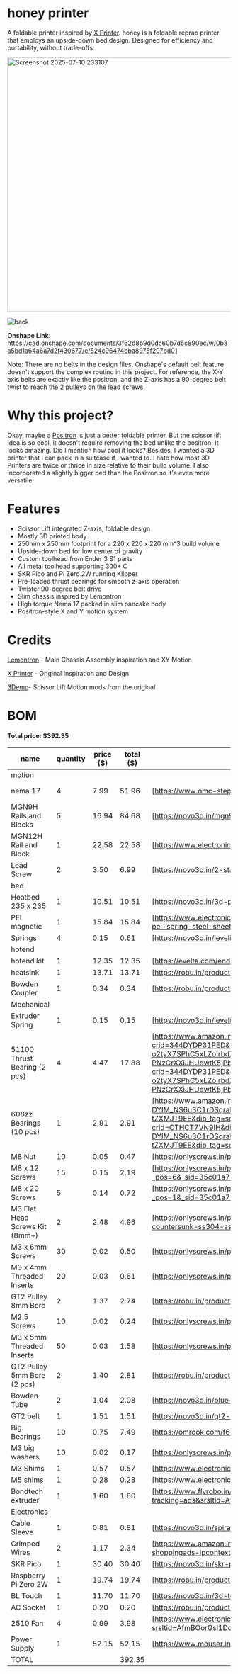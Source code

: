 # honey printer

A foldable printer inspired by [X Printer](https://hackaday.io/project/180369-x-printer-v2). honey is a foldable reprap printer that employs an upside-down bed design. Designed for efficiency and portability, without trade-offs.

<img width="724" height="574" alt="Screenshot 2025-07-10 233107" src="https://github.com/user-attachments/assets/56b8125a-d070-4b09-a6eb-c970b0ecba2f" />

![back](https://github.com/user-attachments/assets/cd9e80cc-1fc9-46bb-a39e-c4ae9839765e)

**Onshape Link**: https://cad.onshape.com/documents/3f62d8b9d0dc60b7d5c890ec/w/0b3a5bd1a64a6a7d2f430677/e/524c96474bba8975f207bd01

Note: There are no belts in the design files. Onshape's default belt feature doesn't support the complex routing in this project. For reference, the X-Y axis belts are exactly like the positron, and the Z-axis has a 90-degree belt twist to reach the 2 pulleys on the lead screws.

# Why this project?
Okay, maybe a [Positron](https://www.positron3d.com/) is just a better foldable printer. But the scissor lift idea is so cool, it doesn't require removing the bed unlike the positron. It looks amazing. Did I mention how cool it looks? Besides, I wanted a 3D printer that I can pack in a suitcase if I wanted to. I hate how most 3D Printers are twice or thrice in size relative to their build volume. I also incorporated a slightly bigger bed than the Positron so it's even more versatile.

# Features
- Scissor Lift integrated Z-axis, foldable design
- Mostly 3D printed body
- 250mm x 250mm footprint for a 220 x 220 x 220 mm^3 build volume
- Upside-down bed for low center of gravity
- Custom toolhead from Ender 3 S1 parts
- All metal toolhead supporting 300+ C
- SKR Pico and Pi Zero 2W running Klipper
- Pre-loaded thrust bearings for smooth z-axis operation
- Twister 90-degree belt drive
- Slim chassis inspired by Lemontron
- High torque Nema 17 packed in slim pancake body
- Positron-style X and Y motion system


# Credits

[Lemontron](https://lemontron.com/) - Main Chassis Assembly inspiration and XY Motion

[X Printer](https://github.com/alpha3141/X_printer_v2/tree/main) - Original Inspiration and Design

[3Demo](https://www.youtube.com/watch?v=nRvL-KlX-9w)- Scissor Lift Motion mods from the original


# BOM

#### Total price: $392.35

| name                           | quantity | price ($) | total ($) | link                                                                                                                                                                                                                                                                                                                                                                                                                                                                                                                                                                                                                                                                                                                                                                                                                                                                                                                                                                                                                                                                                                                                                                                                                                                               | Notes                   |
| ------------------------------ | -------- | --------- | --------- | ------------------------------------------------------------------------------------------------------------------------------------------------------------------------------------------------------------------------------------------------------------------------------------------------------------------------------------------------------------------------------------------------------------------------------------------------------------------------------------------------------------------------------------------------------------------------------------------------------------------------------------------------------------------------------------------------------------------------------------------------------------------------------------------------------------------------------------------------------------------------------------------------------------------------------------------------------------------------------------------------------------------------------------------------------------------------------------------------------------------------------------------------------------------------------------------------------------------------------------------------------------------ | ----------------------- |
| motion                         |          |           |           |                                                                                                                                                                                                                                                                                                                                                                                                                                                                                                                                                                                                                                                                                                                                                                                                                                                                                                                                                                                                                                                                                                                                                                                                                                                                    |                         |
| nema 17                        | 4        | 7.99      | 51.96     | [https://www.omc-stepperonline.com/nema-17-bipolar-1-8deg-16ncm-22-6oz-in-1a-3-7v-42x42x20mm-4-wires-17hs08-1004s](https://www.omc-stepperonline.com/nema-17-bipolar-1-8deg-16ncm-22-6oz-in-1a-3-7v-42x42x20mm-4-wires-17hs08-1004s)                                                                                                                                                                                                                                                                                                                                                                                                                                                                                                                                                                                                                                                                                                                                                                                                                                                                                                                                                                                                                               | shipping included       |
| MGN9H Rails and Blocks         | 5        | 16.94     | 84.68     | [https://novo3d.in/mgn9h-linear-rail/](https://novo3d.in/mgn9h-linear-rail/), [https://novo3d.in/linear-guide-rail/](https://novo3d.in/linear-guide-rail/)                                                                                                                                                                                                                                                                                                                                                                                                                                                                                                                                                                                                                                                                                                                                                                                                                                                                                                                                                                                                                                                                                                         | Rail and block seperate |
| MGN12H Rail and Block          | 1        | 22.58     | 22.58     | [https://www.electronicscomp.com/mgn12h-linear-guide-rail-0.5m-with-sliding-block](https://www.electronicscomp.com/mgn12h-linear-guide-rail-0.5m-with-sliding-block)                                                                                                                                                                                                                                                                                                                                                                                                                                                                                                                                                                                                                                                                                                                                                                                                                                                                                                                                                                                                                                                                                               |                         |
| Lead Screw                     | 2        | 3.50      | 6.99      | [https://novo3d.in/2-start-lead-screw/](https://novo3d.in/2-start-lead-screw/)                                                                                                                                                                                                                                                                                                                                                                                                                                                                                                                                                                                                                                                                                                                                                                                                                                                                                                                                                                                                                                                                                                                                                                                     |                         |
| bed                            |          |           |           |                                                                                                                                                                                                                                                                                                                                                                                                                                                                                                                                                                                                                                                                                                                                                                                                                                                                                                                                                                                                                                                                                                                                                                                                                                                                    |                         |
| Heatbed 235 x 235              | 1        | 10.51     | 10.51     | [https://novo3d.in/3d-printer-heatbed-220x220mm/](https://novo3d.in/3d-printer-heatbed-220x220mm/)                                                                                                                                                                                                                                                                                                                                                                                                                                                                                                                                                                                                                                                                                                                                                                                                                                                                                                                                                                                                                                                                                                                                                                 |                         |
| PEI magnetic                   | 1        | 15.84     | 15.84     | [https://www.electronicscomp.com/two-trees-double-sided-pei-spring-steel-sheet-texturedpei-with-magnetic-base-size-220x220mm?srsltid=AfmBOorFoUqQ80BlCR9cjbN_DWA_CL6d1SQUMgiH62FZy47bAdOp6GUfdAY](https://www.electronicscomp.com/two-trees-double-sided-pei-spring-steel-sheet-texturedpei-with-magnetic-base-size-220x220mm?srsltid=AfmBOorFoUqQ80BlCR9cjbN_DWA_CL6d1SQUMgiH62FZy47bAdOp6GUfdAY)                                                                                                                                                                                                                                                                                                                                                                                                                                                                                                                                                                                                                                                                                                                                                                                                                                                                 |                         |
| Springs                        | 4        | 0.15      | 0.61      | [https://novo3d.in/leveling-spring/](https://novo3d.in/leveling-spring/)                                                                                                                                                                                                                                                                                                                                                                                                                                                                                                                                                                                                                                                                                                                                                                                                                                                                                                                                                                                                                                                                                                                                                                                           |                         |
| hotend                         |          |           |           |                                                                                                                                                                                                                                                                                                                                                                                                                                                                                                                                                                                                                                                                                                                                                                                                                                                                                                                                                                                                                                                                                                                                                                                                                                                                    |                         |
| hotend kit                     | 1        | 12.35     | 12.35     | [https://evelta.com/ender-3-s1-sprite-heating-block-kit-extruder-hotend/](https://evelta.com/ender-3-s1-sprite-heating-block-kit-extruder-hotend/)                                                                                                                                                                                                                                                                                                                                                                                                                                                                                                                                                                                                                                                                                                                                                                                                                                                                                                                                                                                                                                                                                                                 |                         |
| heatsink                       | 1        | 13.71     | 13.71     | [https://robu.in/product/creality-hotend-accessory-kit/](https://robu.in/product/creality-hotend-accessory-kit/)                                                                                                                                                                                                                                                                                                                                                                                                                                                                                                                                                                                                                                                                                                                                                                                                                                                                                                                                                                                                                                                                                                                                                   |                         |
| Bowden Coupler                 | 1        | 0.34      | 0.34      | [https://robu.in/product/pneumatic-coupler-air-connectors-pc4-01-4mm-straight-fitting-for-ptfe-bowden-tube-3d-printer/](https://robu.in/product/pneumatic-coupler-air-connectors-pc4-01-4mm-straight-fitting-for-ptfe-bowden-tube-3d-printer/)                                                                                                                                                                                                                                                                                                                                                                                                                                                                                                                                                                                                                                                                                                                                                                                                                                                                                                                                                                                                                     |                         |
| Mechanical                     |          |           |           |                                                                                                                                                                                                                                                                                                                                                                                                                                                                                                                                                                                                                                                                                                                                                                                                                                                                                                                                                                                                                                                                                                                                                                                                                                                                    |                         |
| Extruder Spring                | 1        | 0.15      | 0.15      | [https://novo3d.in/leveling-spring/](https://novo3d.in/leveling-spring/)                                                                                                                                                                                                                                                                                                                                                                                                                                                                                                                                                                                                                                                                                                                                                                                                                                                                                                                                                                                                                                                                                                                                                                                           |                         |
| 51100 Thrust Bearing (2 pcs)   | 4        | 4.47      | 17.88     | [https://www.amazon.in/INVENTO-Bearing-10x24x9mm-Direction-bearing/dp/B09LSMS5QG/ref=sr_1_5?crid=344DYDP31PED&dib=eyJ2IjoiMSJ9.UJiAS3rCz67kMcy6cLAMhuH4yqPLaaXFWsjmy3zaa7iOWmB5p1u0pP1Im8W2CnqNyMaODQX444IufDGx06gScunKf8X8fLlM_VINMn9G2K0JoVUIxmXgAaNUfDTUqDpu1-o2tyX7SPhC5xLZoIrbdXw2uSRnI4JQbxlzW9b1HLmYVOQObskv2NMSjxqgK5pItCXPMZALPmJnYrsnlHU8Aii-LsBV7hD7NZ9kcSKiNSn6ZpilyWJ6lX7-z9LCuCWD8Vcl90e17xGlL4RSmNRkDTHnZ3P42Dx7XNGoDVJ99sQ.Yb-PNzCrXXiJHUdwtK5jPbbVdfYihHc6ACKDu80qbEU&dib_tag=se&keywords=thrust+bearing&qid=1751780192&sprefix=thrust+beari%2Caps%2C303&sr=8-5](https://www.amazon.in/INVENTO-Bearing-10x24x9mm-Direction-bearing/dp/B09LSMS5QG/ref=sr_1_5?crid=344DYDP31PED&dib=eyJ2IjoiMSJ9.UJiAS3rCz67kMcy6cLAMhuH4yqPLaaXFWsjmy3zaa7iOWmB5p1u0pP1Im8W2CnqNyMaODQX444IufDGx06gScunKf8X8fLlM_VINMn9G2K0JoVUIxmXgAaNUfDTUqDpu1-o2tyX7SPhC5xLZoIrbdXw2uSRnI4JQbxlzW9b1HLmYVOQObskv2NMSjxqgK5pItCXPMZALPmJnYrsnlHU8Aii-LsBV7hD7NZ9kcSKiNSn6ZpilyWJ6lX7-z9LCuCWD8Vcl90e17xGlL4RSmNRkDTHnZ3P42Dx7XNGoDVJ99sQ.Yb-PNzCrXXiJHUdwtK5jPbbVdfYihHc6ACKDu80qbEU&dib_tag=se&keywords=thrust+bearing&qid=1751780192&sprefix=thrust+beari%2Caps%2C303&sr=8-5)                                                                                                 |                         |
| 608zz Bearings (10 pcs)        | 1        | 2.91      | 2.91      | [https://www.amazon.in/Bearings-Shielded-Miniature-Skateboard-Robotics/dp/B09SDF7VVQ/ref=sr_1_2_sspa?crid=OTHCT7VN9IH&dib=eyJ2IjoiMSJ9.Lulw-kEbi-fGnF5TcTQbD9yqLmqY_4H7IRaoeI3g4selxXU2qdQ-_IiRaseOlILJ6mT86hvzKy8mQ7jGLDkUL8itAcytOi9haURR-DYIM_NS6u3C1rDSqraRPR_R2GvZIJxxoe4QLeRD6z0TC4zEPcPRLUKYfQmPN3lUzIFKNwdYYkC2YUwPS_ufj6xHykzrOiTSI6uN5Kh4fDy9QoozLstLBUpGIydiP8eWwpq8VQeRak3owkn8LdGOR9G1wzf9_ZcejptLijKQo_VCWFOqXC0ecreUZshnAnly3ZuSkiw.gNXITEoLebz5cUtinfINKNMG3ket8FlXm-tZXMJT9EE&dib_tag=se&keywords=8mm%2Bbearing&qid=1751780436&sprefix=8mm%2Bbeari%2Caps%2C218&sr=8-2-spons&sp_csd=d2lkZ2V0TmFtZT1zcF9hdGY&th=1](https://www.amazon.in/Bearings-Shielded-Miniature-Skateboard-Robotics/dp/B09SDF7VVQ/ref=sr_1_2_sspa?crid=OTHCT7VN9IH&dib=eyJ2IjoiMSJ9.Lulw-kEbi-fGnF5TcTQbD9yqLmqY_4H7IRaoeI3g4selxXU2qdQ-_IiRaseOlILJ6mT86hvzKy8mQ7jGLDkUL8itAcytOi9haURR-DYIM_NS6u3C1rDSqraRPR_R2GvZIJxxoe4QLeRD6z0TC4zEPcPRLUKYfQmPN3lUzIFKNwdYYkC2YUwPS_ufj6xHykzrOiTSI6uN5Kh4fDy9QoozLstLBUpGIydiP8eWwpq8VQeRak3owkn8LdGOR9G1wzf9_ZcejptLijKQo_VCWFOqXC0ecreUZshnAnly3ZuSkiw.gNXITEoLebz5cUtinfINKNMG3ket8FlXm-tZXMJT9EE&dib_tag=se&keywords=8mm%2Bbearing&qid=1751780436&sprefix=8mm%2Bbeari%2Caps%2C218&sr=8-2-spons&sp_csd=d2lkZ2V0TmFtZT1zcF9hdGY&th=1) |                         |
| M8 Nut                         | 10       | 0.05      | 0.47      | [https://onlyscrews.in/products/m8-hex-nut-ss304?_pos=1&_sid=3b5f87f7e&_ss=r](https://onlyscrews.in/products/m8-hex-nut-ss304?_pos=1&_sid=3b5f87f7e&_ss=r)                                                                                                                                                                                                                                                                                                                                                                                                                                                                                                                                                                                                                                                                                                                                                                                                                                                                                                                                                                                                                                                                                                         |                         |
| M8 x 12 Screws                 | 15       | 0.15      | 2.19      | [https://onlyscrews.in/products/m8-x-12mm-hex-allen-socket-head-ss-304-screw-dia-8mm-length-12mm?_pos=6&_sid=35c01a734&_ss=r](https://onlyscrews.in/products/m8-x-12mm-hex-allen-socket-head-ss-304-screw-dia-8mm-length-12mm?_pos=6&_sid=35c01a734&_ss=r)                                                                                                                                                                                                                                                                                                                                                                                                                                                                                                                                                                                                                                                                                                                                                                                                                                                                                                                                                                                                         |                         |
| M8 x 20 Screws                 | 5        | 0.14      | 0.72      | [https://onlyscrews.in/products/m8-x-20mm-hex-allen-socket-head-ss-304-screw-dia-8mm-length-16mm?_pos=1&_sid=35c01a734&_ss=r](https://onlyscrews.in/products/m8-x-20mm-hex-allen-socket-head-ss-304-screw-dia-8mm-length-16mm?_pos=1&_sid=35c01a734&_ss=r)                                                                                                                                                                                                                                                                                                                                                                                                                                                                                                                                                                                                                                                                                                                                                                                                                                                                                                                                                                                                         |                         |
| M3 Flat Head Screws Kit (8mm+) | 2        | 2.48      | 4.96      | [https://onlyscrews.in/products/m3-phillips-countersunk-ss304-assorted-box?currency=INR&variant=50422525493561&utm_source=google&utm_medium=cpc&utm_campaign=Google+Shopping&stkn=6e84ebfba1b8&gPromoCode=72580](https://onlyscrews.in/products/m3-phillips-countersunk-ss304-assorted-box?currency=INR&variant=50422525493561&utm_source=google&utm_medium=cpc&utm_campaign=Google+Shopping&stkn=6e84ebfba1b8&gPromoCode=72580)                                                                                                                                                                                                                                                                                                                                                                                                                                                                                                                                                                                                                                                                                                                                                                                                                                   |                         |
| M3 x 6mm Screws                | 30       | 0.02      | 0.50      | [https://onlyscrews.in/products/phillips-csk-m3-x-6mm-pack-of-20?_pos=2&_sid=56736441e&_ss=r](https://onlyscrews.in/products/phillips-csk-m3-x-6mm-pack-of-20?_pos=2&_sid=56736441e&_ss=r)                                                                                                                                                                                                                                                                                                                                                                                                                                                                                                                                                                                                                                                                                                                                                                                                                                                                                                                                                                                                                                                                         |                         |
| M3 x 4mm Threaded Inserts      | 20       | 0.03      | 0.61      | [https://onlyscrews.in/products/m4-x-4mm-brass-threaded-inserts?_pos=1&_sid=74d36ae80&_ss=r](https://onlyscrews.in/products/m4-x-4mm-brass-threaded-inserts?_pos=1&_sid=74d36ae80&_ss=r)                                                                                                                                                                                                                                                                                                                                                                                                                                                                                                                                                                                                                                                                                                                                                                                                                                                                                                                                                                                                                                                                           |                         |
| GT2 Pulley 8mm Bore            | 2        | 1.37      | 2.74      | [https://robu.in/product/aluminum-gt2-timing-pulley-6mm-belt-20-tooth-8mm-bore-2pcs/](https://robu.in/product/aluminum-gt2-timing-pulley-6mm-belt-20-tooth-8mm-bore-2pcs/)                                                                                                                                                                                                                                                                                                                                                                                                                                                                                                                                                                                                                                                                                                                                                                                                                                                                                                                                                                                                                                                                                         |                         |
| M2.5 Screws                    | 10       | 0.02      | 0.24      | [https://onlyscrews.in/products/m2-5-x-8mm-phillips-pan-head-ss-304-screw?_pos=7&_sid=d8fa7d5ac&_ss=r](https://onlyscrews.in/products/m2-5-x-8mm-phillips-pan-head-ss-304-screw?_pos=7&_sid=d8fa7d5ac&_ss=r)                                                                                                                                                                                                                                                                                                                                                                                                                                                                                                                                                                                                                                                                                                                                                                                                                                                                                                                                                                                                                                                       |                         |
| M3 x 5mm Threaded Inserts      | 50       | 0.03      | 1.58      | [https://onlyscrews.in/products/m3-x-5mm-brass-threaded-inserts-dia-3mm-length-5mm?_pos=2&_sid=74d36ae80&_ss=r](https://onlyscrews.in/products/m3-x-5mm-brass-threaded-inserts-dia-3mm-length-5mm?_pos=2&_sid=74d36ae80&_ss=r)                                                                                                                                                                                                                                                                                                                                                                                                                                                                                                                                                                                                                                                                                                                                                                                                                                                                                                                                                                                                                                     |                         |
| GT2 Pulley 5mm Bore (2 pcs)    | 2        | 1.40      | 2.81      | [https://robu.in/product/aluminum-gt2-timing-pulley-for-6mm-belt-20-tooth-5mm-bore-2pcs/](https://robu.in/product/aluminum-gt2-timing-pulley-for-6mm-belt-20-tooth-5mm-bore-2pcs/)                                                                                                                                                                                                                                                                                                                                                                                                                                                                                                                                                                                                                                                                                                                                                                                                                                                                                                                                                                                                                                                                                 |                         |
| Bowden Tube                    | 2        | 1.04      | 2.08      | [https://novo3d.in/blue-ptfe/](https://novo3d.in/blue-ptfe/)                                                                                                                                                                                                                                                                                                                                                                                                                                                                                                                                                                                                                                                                                                                                                                                                                                                                                                                                                                                                                                                                                                                                                                                                       |                         |
| GT2 belt                       | 1        | 1.51      | 1.51      | [https://novo3d.in/gt2-belt/](https://novo3d.in/gt2-belt/)                                                                                                                                                                                                                                                                                                                                                                                                                                                                                                                                                                                                                                                                                                                                                                                                                                                                                                                                                                                                                                                                                                                                                                                                         |                         |
| Big Bearings                   | 10       | 0.75      | 7.49      | [https://omrook.com/f623zz-flanged-bearing-ball-bearing-3x10x4mm/](https://omrook.com/f623zz-flanged-bearing-ball-bearing-3x10x4mm/)                                                                                                                                                                                                                                                                                                                                                                                                                                                                                                                                                                                                                                                                                                                                                                                                                                                                                                                                                                                                                                                                                                                               |                         |
| M3 big washers                 | 10       | 0.02      | 0.17      | [https://onlyscrews.in/products/m3-washer-ss304?_pos=1&_sid=73379a017&_ss=r](https://onlyscrews.in/products/m3-washer-ss304?_pos=1&_sid=73379a017&_ss=r)                                                                                                                                                                                                                                                                                                                                                                                                                                                                                                                                                                                                                                                                                                                                                                                                                                                                                                                                                                                                                                                                                                           |                         |
| M3 Shims                       | 1        | 0.57      | 0.57      | [https://www.electronicscomp.com/m3-ms-plain-washer-50-pieces-pack](https://www.electronicscomp.com/m3-ms-plain-washer-50-pieces-pack)                                                                                                                                                                                                                                                                                                                                                                                                                                                                                                                                                                                                                                                                                                                                                                                                                                                                                                                                                                                                                                                                                                                             |                         |
| M5 shims                       | 1        | 0.28      | 0.28      | [https://www.electronicscomp.com/m5-ms-plain-washer-20-pieces-pack?search=m5%20washer](https://www.electronicscomp.com/m5-ms-plain-washer-20-pieces-pack?search=m5%20washer)                                                                                                                                                                                                                                                                                                                                                                                                                                                                                                                                                                                                                                                                                                                                                                                                                                                                                                                                                                                                                                                                                       |                         |
| Bondtech extruder              | 1        | 1.60      | 1.60      | [https://www.flyrobo.in/1.75mm-bondtech-extruder-two-way-feeding-wheel-for-3d-printer?tracking=ads&srsltid=AfmBOooTeagTEpAdu_X0cFT2FJRhlrrZH_hx-PUcNTm9puZzYMZlB8P1Hik](https://www.flyrobo.in/1.75mm-bondtech-extruder-two-way-feeding-wheel-for-3d-printer?tracking=ads&srsltid=AfmBOooTeagTEpAdu_X0cFT2FJRhlrrZH_hx-PUcNTm9puZzYMZlB8P1Hik)                                                                                                                                                                                                                                                                                                                                                                                                                                                                                                                                                                                                                                                                                                                                                                                                                                                                                                                     |                         |
| Electronics                    |          |           |           |                                                                                                                                                                                                                                                                                                                                                                                                                                                                                                                                                                                                                                                                                                                                                                                                                                                                                                                                                                                                                                                                                                                                                                                                                                                                    |                         |
| Cable Sleeve                   | 1        | 0.81      | 0.81      | [https://novo3d.in/spiral-cable-wrap/](https://novo3d.in/spiral-cable-wrap/)                                                                                                                                                                                                                                                                                                                                                                                                                                                                                                                                                                                                                                                                                                                                                                                                                                                                                                                                                                                                                                                                                                                                                                                       |                         |
| Crimped Wires                  | 2        | 1.17      | 2.34      | [https://www.amazon.in/ApTechdeals-Jumper-Wires-Female-Breadboard/dp/B074J8M43C?source=ps-sl-shoppingads-lpcontext&ref_=fplfs&psc=1&smid=AJ6SIZC8YQDZX](https://www.amazon.in/ApTechdeals-Jumper-Wires-Female-Breadboard/dp/B074J8M43C?source=ps-sl-shoppingads-lpcontext&ref_=fplfs&psc=1&smid=AJ6SIZC8YQDZX)                                                                                                                                                                                                                                                                                                                                                                                                                                                                                                                                                                                                                                                                                                                                                                                                                                                                                                                                                     |                         |
| SKR Pico                       | 1        | 30.40     | 30.40     | [https://novo3d.in/skr-pico/](https://novo3d.in/skr-pico/)                                                                                                                                                                                                                                                                                                                                                                                                                                                                                                                                                                                                                                                                                                                                                                                                                                                                                                                                                                                                                                                                                                                                                                                                         |                         |
| Raspberry Pi Zero 2W           | 1        | 19.74     | 19.74     | [https://robu.in/product/raspberry-pi-zero-2-w/](https://robu.in/product/raspberry-pi-zero-2-w/)                                                                                                                                                                                                                                                                                                                                                                                                                                                                                                                                                                                                                                                                                                                                                                                                                                                                                                                                                                                                                                                                                                                                                                   |                         |
| BL Touch                       | 1        | 11.70     | 11.70     | [https://novo3d.in/3d-touch-v3-0/](https://novo3d.in/3d-touch-v3-0/)                                                                                                                                                                                                                                                                                                                                                                                                                                                                                                                                                                                                                                                                                                                                                                                                                                                                                                                                                                                                                                                                                                                                                                                               |                         |
| AC Socket                      | 1        | 0.20      | 0.20      | [https://robu.in/product/ac-power-socket-ac-09/](https://robu.in/product/ac-power-socket-ac-09/)                                                                                                                                                                                                                                                                                                                                                                                                                                                                                                                                                                                                                                                                                                                                                                                                                                                                                                                                                                                                                                                                                                                                                                   |                         |
| 2510 Fan                       | 4        | 0.99      | 3.98      | [https://www.electronicscomp.com/dc-24v-2510-cooling-fan-25x25x10-mm-size?srsltid=AfmBOorGsl1DqmV3C8Vw7X7FU3xan5WSsskHMjQcIZhzOgJIk6ZyAaAZl6Q](https://www.electronicscomp.com/dc-24v-2510-cooling-fan-25x25x10-mm-size?srsltid=AfmBOorGsl1DqmV3C8Vw7X7FU3xan5WSsskHMjQcIZhzOgJIk6ZyAaAZl6Q)                                                                                                                                                                                                                                                                                                                                                                                                                                                                                                                                                                                                                                                                                                                                                                                                                                                                                                                                                                       |                         |
| Power Supply                   | 1        | 52.15     | 52.15     | [https://www.mouser.in/ProductDetail/MEAN-WELL/LOP-300-24?qs=Z%252BL2brAPG1J53tTb9OPXAA%3D%3D](https://www.mouser.in/ProductDetail/MEAN-WELL/LOP-300-24?qs=Z%252BL2brAPG1J53tTb9OPXAA%3D%3D)                                                                                                                                                                                                                                                                                                                                                                                                                                                                                                                                                                                                                                                                                                                                                                                                                                                                                                                                                                                                                                                                       |                         |
| TOTAL                          |          |           | 392.35    |                                                                                                                                                                                                                                                                                                                                                                                                                                                                                                                                                                                                                                                                                                                                                                                                                                                                                                                                                                                                                                                                                                                                                                                                                                                                    |                         |

